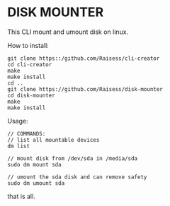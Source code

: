 # DISK MOUNTER

This CLI mount and umount disk on linux.

How to install:

```shell
git clone https::/github.com/Raisess/cli-creator
cd cli-creator
make
make install
cd ..
git clone https://github.com/Raisess/disk-mounter
cd disk-mounter
make
make install
```

Usage:

```shell
// COMMANDS:
// list all mountable devices
dm list

// mount disk from /dev/sda in /media/sda
sudo dm mount sda

// umount the sda disk and can remove safety
sudo dm umount sda
```

that is all.

